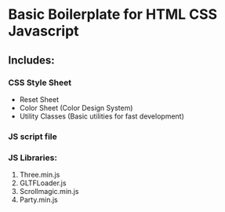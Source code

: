 # Basic Boilerplate for HTML CSS Javascript

## Includes:

### CSS Style Sheet

- Reset Sheet
- Color Sheet
  (Color Design System)
- Utility Classes
  (Basic utilities for fast development)

### JS script file

### JS Libraries:

1. Three.min.js
2. GLTFLoader.js
3. Scrollmagic.min.js
4. Party.min.js
